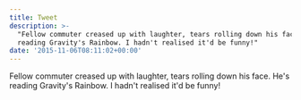 ```yaml
---
title: Tweet
description: >-
  "Fellow commuter creased up with laughter, tears rolling down his face. He's
  reading Gravity's Rainbow. I hadn't realised it'd be funny!"
date: '2015-11-06T08:11:02+00:00'
---
```

Fellow commuter creased up with laughter, tears rolling down his face. He's reading Gravity's Rainbow. I hadn't realised it'd be funny!
